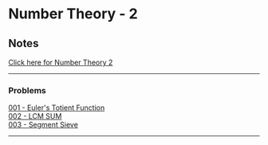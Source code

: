 # Number Theory - 2


## Notes

[Click here for Number Theory 2](./assets/Number-Theory-3.pdf)<br>

---

### Problems 

[001 - Euler's Totient Function](./code/001-Euler-Totient-Function.cpp)<br>
[002 - LCM SUM](./code/002-LCM-SUM.cpp)<br>
[003 - Segment Sieve](./code/003-Segment-Sieve.cpp)<br>

---